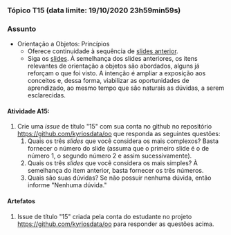 ### Tópico T15 (data limite: **19/10/2020 23h59min59s**)

### Assunto

- Orientação a Objetos: Princípios
  - Oferece continuidade à sequência de [slides anterior](../apresentacoes/oo1.pdf).
  - Siga os [slides](../apresentacoes/oo2.pdf). À semelhança dos slides
    anteriores, os itens relevantes de orientação a objetos são abordados,
    alguns já reforçam o que foi visto. A intenção é ampliar a exposição aos
    conceitos e, dessa forma, viabilizar as oportunidades de aprendizado,
    ao mesmo tempo que são naturais as dúvidas, a serem esclarecidas.

#### Atividade A15:

1. Crie uma _issue_ de título "15" com sua conta no github no repositório https://github.com/kyriosdata/oo que responda as seguintes questões:
   1. Quais os três _slides_ que você considera os mais complexos? Basta fornecer o número do slide (assuma que o primeiro slide é o de número 1, o segundo número 2 e assim sucessivamente).
   1. Quais os três _slides_ que você considera os mais simples? À semelhança do item anterior, basta fornecer os três números.
   1. Quais são suas dúvidas? Se não possuir nenhuma dúvida, então informe
      "Nenhuma dúvida."

#### Artefatos

1. Issue de título "15" criada pela conta do estudante no projeto https://github.com/kyriosdata/oo para responder as questões acima.

